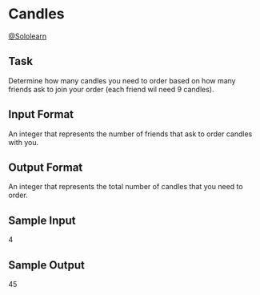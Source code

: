 # Candles

[@Sololearn](sololearn.com)

## Task
Determine how many candles you need to order based on how many friends ask to join your order (each friend wil need 9 candles).

## Input Format
An integer that represents the number of friends that ask to order candles with you.

## Output Format
An integer that represents the total number of candles that you need to order.

## Sample Input
4

## Sample Output
45

